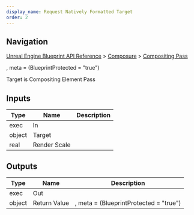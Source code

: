 ```yaml
---
display_name: Request Natively Formatted Target
order: 2
---
```

## Navigation

[Unreal Engine Blueprint API Reference](https://dev.epicgames.com/documentation/en-us/unreal-engine/BlueprintAPI) > [Composure](https://dev.epicgames.com/documentation/en-us/unreal-engine/BlueprintAPI/Composure) > [Compositing Pass](https://dev.epicgames.com/documentation/en-us/unreal-engine/BlueprintAPI/Composure/CompositingPass)

, meta = (BlueprintProtected = "true")

Target is Compositing Element Pass

## Inputs

| Type | Name | Description |
| --- | --- | --- |
| exec | In |  |
| object | Target |  |
| real | Render Scale |  |

## Outputs

| Type | Name | Description |
| --- | --- | --- |
| exec | Out |  |
| object | Return Value | , meta = (BlueprintProtected = "true") |

